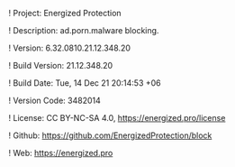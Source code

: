 ! Project: Energized Protection

! Description: ad.porn.malware blocking.

! Version: 6.32.0810.21.12.348.20

! Build Version: 21.12.348.20

! Build Date: Tue, 14 Dec 21 20:14:53 +06

! Version Code: 3482014

! License: CC BY-NC-SA 4.0, https://energized.pro/license

! Github: https://github.com/EnergizedProtection/block

! Web: https://energized.pro
